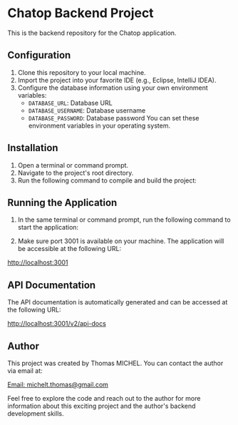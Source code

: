 # Chatop Backend Project

This is the backend repository for the Chatop application.

## Configuration

1. Clone this repository to your local machine.
2. Import the project into your favorite IDE (e.g., Eclipse, IntelliJ IDEA).
3. Configure the database information using your own environment variables:
   - `DATABASE_URL`: Database URL
   - `DATABASE_USERNAME`: Database username
   - `DATABASE_PASSWORD`: Database password
   You can set these environment variables in your operating system.

## Installation

1. Open a terminal or command prompt.
2. Navigate to the project's root directory.
3. Run the following command to compile and build the project:


## Running the Application

1. In the same terminal or command prompt, run the following command to start the application:


2. Make sure port 3001 is available on your machine. The application will be accessible at the following URL:

[http://localhost:3001](http://localhost:3001)

## API Documentation

The API documentation is automatically generated and can be accessed at the following URL:

[http://localhost:3001/v2/api-docs](http://localhost:3001/v2/api-docs)

## Author

This project was created by Thomas MICHEL. You can contact the author via email at:

[Email: michelt.thomas@gmail.com](mailto:michelt.thomas@gmail.com)

Feel free to explore the code and reach out to the author for more information about this exciting project and the author's backend development skills.
